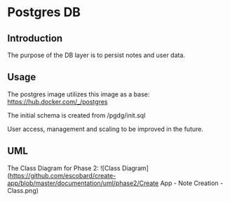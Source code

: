 # Postgres DB

## Introduction

The purpose of the DB layer is to persist notes and user data.

## Usage

The postgres image utilizes this image as a base: https://hub.docker.com/_/postgres

The initial schema is created from /pgdg/init.sql

User access, management and scaling to be improved in the future.

## UML

The Class Diagram for Phase 2: ![Class Diagram](https://github.com/escobard/create-app/blob/master/documentation/uml/phase2/Create App - Note Creation - Class.png)

